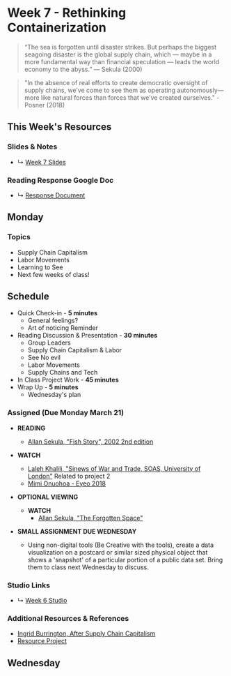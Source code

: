 # Week 7 - Rethinking Containerization

> “The sea is forgotten until disaster strikes. But perhaps the biggest seagoing disaster is the global supply chain, which — maybe in a more fundamental way than financial speculation — leads the world economy to the abyss.” ― Sekula (2000)

> "In the absence of real efforts to create democratic oversight of supply chains, we’ve come to see them as operating autonomously—more like natural forces than forces that we’ve created ourselves." - Posner (2018)



## This Week's Resources

### Slides & Notes 
* ↳ [Week 7 Slides](https://docs.google.com/presentation/d/15ThbKo96v73q72lwTPUy3pD-H2guO8Fw_T-MbE0y0KY/edit?usp=sharing)
### Reading Response Google Doc
* ↳ [Response Document](https://docs.google.com/document/d/1z9RFLIPTfHzS9kKKNdszuYYRxVgrxREBAZ1X29DAJfs/edit#heading=h.yqipm0jmzm4v)

## Monday

### Topics
* Supply Chain Capitalism
* Labor Movements
* Learning to See
* Next few weeks of class!


## Schedule
* Quick Check-in - __5 minutes__
    * General feelings?
    * Art of noticing Reminder
* Reading Discussion & Presentation - __30 minutes__
    * Group Leaders 
    * Supply Chain Capitalism & Labor
    * See No evil 
    * Labor Movements
    * Supply Chains and Tech
* In Class Project Work - __45 minutes__ 
* Wrap Up -  __5 minutes__
    * Wednesday's plan

### Assigned (**Due Monday March 21**)
   
* **READING**
    * [Allan Sekula, "Fish Story", 2002 2nd edition](https://www.are.na/block/14680524)

* **WATCH**
    * [Laleh Khalili, "Sinews of War and Trade, SOAS, University of London"](https://www.youtube.com/watch?v=xmnwdbW2NIM&t=1439s)
    Related to project 2
    * [Mimi Onuohoa - Eyeo 2018](https://vimeo.com/233011125)
    
* **OPTIONAL VIEWING**
    * **WATCH**
        * [Allan Sekula, "The Forgotten Space"](https://vimeo.com/ondemand/theforgottenspace/466339682)

* **SMALL ASSIGNMENT DUE WEDNESDAY**
    * Using non-digital tools (Be Creative with the tools), create a data visualization on a postcard or similar sized physical object that shows a 'snapshot' of a particular portion of a public data set. Bring them to class next Wednesday to discuss.



### Studio Links
* ↳ [Week 6 Studio](../tutorials_guides/exercises/week_06_studio.md)

### Additional Resources & References
* [Ingrid Burrington, After Supply Chain Capitalism](https://points.datasociety.net/after-supply-chain-capitalism-bca0d5ce2ae1)
* [Resource Project](https://www.resource-project.co/)



## Wednesday
<!-- 
### Topics
* Art of Noticing Presentations
* Small assignment discussions
* Datawrapper.de
* Project 2 Overview

## Schedule
* Quick Check-in - __5 minutes__
    * Spring break is coming!
* Small Assignment presentations  - __15 minutes__
* Art of Noticing Presentations - __45 minutes__
* Datawrapper Presentation - __15 minutes__
* Wrapping Up -  __5 minutes__



### Additional Resources & References
* [Datawrapper](https://www.datawrapper.de/)
* [Chloropleth Maps with Datawrappere](https://blog.datawrapper.de/choroplethmaps/)
* [More Chloropleth Maps with Datawrapper](https://blog.datawrapper.de/weekly-chart-europegrowth/)
* [Library of Congress](https://www.loc.gov/)
* [Hans Hacke](https://www.hanshack.com/)
* [Brian House - Eyeo 2018](https://vimeo.com/287093394)
* [Mimi Onuohoa - Eyeo 2018](https://vimeo.com/233011125) -->